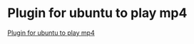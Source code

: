 # Plugin for ubuntu to play mp4
[Plugin for ubuntu to play mp4](https://aiwithcloud.com/2022/09/15/plugin_for_ubuntu_to_play_mp4/)